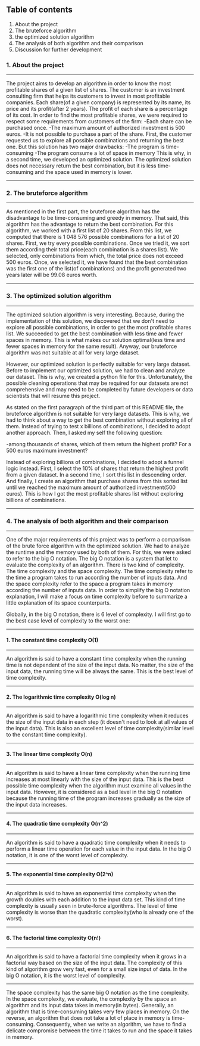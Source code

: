 ## Table of contents
1. About the project
2. The bruteforce algorithm
3. the optimized solution algorithm
4. The analysis of both algorithm and their comparison
5. Discussion for further development
### 1. About the project
***
The project aims to develop an algorithm in order to know the most profitable shares of a given list of shares.
The customer is an investment consulting firm that helps its customers to invest in most profitable companies.
Each share(of a given company) is represented by its name, its price and its profit(after 2 years). The profit of each 
share is a percentage of its cost. In order to find the most profitable shares, we were required to respect some 
requirements from customers of the firm:
-Each share can be purchased once.
-The maximum amount of authorized investment is 500 euros.
-It is not possible to purchase a part of the share.
First, the customer requested us to explore all possible combinations and returning the best one. But this solution 
has two major drawbacks:
-The program is time-consuming
-The program consume a lot of space in memory
This is why, in a second time, we developed an optimized solution. The optimized solution does not necessary return
the best combination, but it is less time-consuming and the space used in memory is lower.
***
### 2. The bruteforce algorithm
***
As mentioned in the first part, the bruteforce algorithm has the disadvantage to be time-consuming and greedy in memory.
That said, this algorithm has the advantage to return the best combination. For this algorithm, we worked with a first 
list of 20 shares. From this list, we computed that there is 1 048 576 possible combinations for a list of 20 shares.
First, we try every possible combinations. Once we tried it, we sort them according their total price(each combination
is a shares list). We selected, only combinations from which, the total price does not exceed 500 euros. Once, we 
selected it, we have found that the best combination was the first one of the list(of combinations) and the profit 
generated two years later will be 99.08 euros worth.
***
### 3. The optimized solution algorithm
***
The optimized solution algorithm is very interesting. Because, during the implementation of this solution, we discovered
that we don't need to explore all possible combinations, in order to get the most profitable shares list. We succeeded
to get the best combination with less time and fewer spaces in memory. This is what makes our solution optimal(less 
time and fewer spaces in memory for the same result). Anyway, our bruteforce algorithm was not suitable at all for 
very large dataset.

However, our optimized solution is perfectly suitable for very large dataset. Before to implement our optimized solution,
we had to clean and analyze our dataset. This is why, we created a python file for this. Unfortunately, the possible
cleaning operations that may be required for our datasets are not comprehensive and may need to be completed by future
developers or data scientists that will resume this project.

As stated on the first paragraph of the third part of this README file, the bruteforce algorithm is not suitable for 
very large datasets. This is why, we had to think about a way to get the best combination without exploring all of them.
Instead of trying to test x billions of combinations, I decided to adopt another approach. Then, I asked my self the 
following question:

-among thousands of shares, which of them return the highest profit? For a 500 euros maximum investment?

Instead of exploring billions of combinations, I decided to adopt a funnel logic instead. First, I select the 10% of 
shares that return the highest profit from a given dataset. In a second time, I sort this list in descending order. And
finally, I create an algorithm that purchase shares from this sorted list until we reached the maximum amount of 
authorized investment(500 euros). This is how I got the most profitable shares list without exploring billions of 
combinations.
***
### 4. The analysis of both algorithm and their comparison
***
One of the major requirements of this project was to perform a comparison of the brute force algorithm with the optimized
solution. We had to analyze the runtime and the memory used by both of them. For this, we were asked to refer to the big
O notation. The big O notation is a system that let to evaluate the complexity of an algorithm. There is two kind of 
complexity. The time complexity and the space complexity. The time complexity refer to the time a program takes to run
according the number of inputs data. And the space complexity refer to the space a program takes in memory according 
the number of inputs data. In order to simplify the big O notation explanation, I will make a focus on time complexity
before to summarize a little explanation of its space counterparts.

Globally, in the big O notation, there is 6 level of complexity. I will first go to the best case level of complexity
to the worst one:
***
#### 1. The constant time complexity O(1)
***
An algorithm is said to have a constant time complexity when the running time is not dependent of the size of the input data.
No matter, the size of the input data, the running time will be always the same. This is the best level of time complexity.
***
#### 2. The logarithmic time complexity O(log n)
***
An algorithm is said to have a logarithmic time complexity when it reduces the size of the input data in each step 
(it doesn't need to look at all values of the input data). This is also an excellent level of time complexity(similar
level to the constant time complexity).
***
#### 3. The linear time complexity O(n)
***
An algorithm is said to have a linear time complexity when the running time increases at most linearly with the size of 
the input data. This is the best possible time complexity when the algorithm must examine all values in the input data.
However, it is considered as a bad level in the big O notation because the running time of the program increases 
gradually as the size of the input data increases.
***
#### 4. The quadratic time complexity O(n^2)
***
An algorithm is said to have a quadratic time complexity when it needs to perform a linear time operation for each 
value in the input data. In the big O notation, it is one of the worst level of complexity.
***
#### 5. The exponential time complexity O(2^n)
***
An algorithm is said to have an exponential time complexity when the growth doubles with each addition to the input 
data set. This kind of time complexity is usually seen in brute-force algorithms. The level of time complexity is 
worse than the quadratic complexity(who is already one of the worst).
***
#### 6. The factorial time complexity O(n!)
***
An algorithm is said to have a factorial time complexity when it grows in a factorial way based on the size of the 
input data. The complexity of this kind of algorithm grow very fast, even for a small size input of data. In the big 
O notation, it is the worst level of complexity.
***
The space complexity has the same big O notation as the time complexity. In the space complexity, we evaluate, the 
complexity by the space an algorithm and its input data takes in memory(in bytes). Generally, an algorithm that is
time-consuming takes very few places in memory. On the reverse, an algorithm that does not take a lot of place in 
memory is time-consuming. Consequently, when we write an algorithm, we have to find a delicate compromise between
the time it takes to run and the space it takes in memory.
